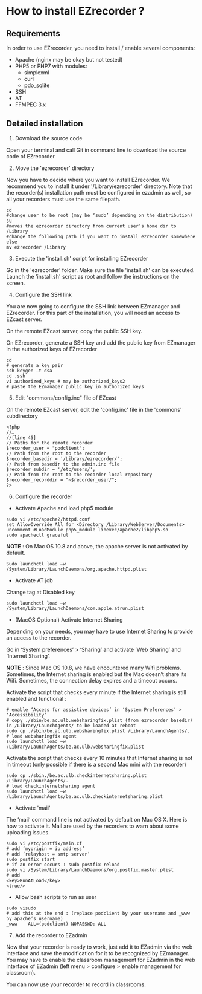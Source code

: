 # How to install EZrecorder ?

## Requirements

In order to use EZrecorder, you need to install / enable several components:

- Apache (nginx may be okay but not tested)
- PHP5 or PHP7 with modules:
    - simplexml
    - curl
    - pdo_sqlite
- SSH
- AT
- FFMPEG 3.x

## Detailed installation 

1. Download the source code

Open your terminal and call Git in command line to download the source code of EZrecorder

2. Move the 'ezrecorder' directory

Now you have to decide where you want to install EZrecorder. We recommend you to install it under '/Library/ezrecorder' directory.
Note that the recorder(s) installation path must be configured in ezadmin as well, so all your recorders must use the same filepath.

```
cd
#change user to be root (may be ‘sudo’ depending on the distribution)
su
#moves the ezrecorder directory from current user’s home dir to /Library
#change the following path if you want to install ezrecorder somewhere else
mv ezrecorder /Library
```

3. Execute the 'install.sh' script for installing EZrecorder

Go in the 'ezrecorder' folder. Make sure the file 'install.sh' can be executed. 
Launch the 'install.sh' script as root and follow the instructions on the screen.

4. Configure the SSH link 

You are now going to configure the SSH link between EZmanager and EZrecorder. For this part of the installation, you will need an access to EZcast server.

On the remote EZcast server, copy the public SSH key.

On EZrecorder, generate a SSH key and add the public key from EZmanager in the authorized keys of EZrecorder

```
cd
# generate a key pair
ssh-keygen –t dsa 
cd .ssh
vi authorized_keys # may be authorized_keys2 
# paste the EZmanager public key in authorized_keys
```

5. Edit "commons/config.inc" file of EZcast

On the remote EZcast server, edit the 'config.inc' file in the 'commons' subdirectory

```
<?php
//…
//[line 45]
// Paths for the remote recorder
$recorder_user = "podclient";
// Path from the root to the recorder
$recorder_basedir = '/Library/ezrecorder/'; 
// Path from basedir to the admin.inc file
$recorder_subdir = '/etc/users/'; 
// Path from the root to the recorder local repository
$recorder_recorddir = "~$recorder_user/"; 
?>
```

6. Configure the recorder

* Activate Apache and load php5 module

```
sudo vi /etc/apache2/httpd.conf
set AllowOverride All for <Directory /Library/WebServer/Documents>
uncomment #LoadModule php5_module libexec/apache2/libphp5.so
sudo apachectl graceful 
``` 
**NOTE** : On Mac OS 10.8 and above, the apache server is not activated by default.

```
Sudo launchctl load –w /System/Library/LaunchDaemons/org.apache.httpd.plist
``` 

* Activate AT job

Change <true/> tag at Disabled key

```
sudo launchctl load –w /System/Library/LaunchDaemons/com.apple.atrun.plist 
``` 

* (MacOS Optional) Activate Internet Sharing

Depending on your needs, you may have to use Internet Sharing to provide an access to the recorder.

Go in ‘System preferences’ > ‘Sharing’ and activate ‘Web Sharing’ and ‘Internet Sharing’.

**NOTE** : Since Mac OS 10.8, we have encountered many Wifi problems. Sometimes, the Internet sharing is enabled but the Mac doesn’t share its Wifi. Sometimes, the connection delay expires and a timeout occurs.

Activate the script that checks every minute if the Internet sharing is still enabled and functional : 

```
# enable ‘Access for assistive devices’ in ‘System Preferences’ > ‘Accessibility’
# copy ./sbin/be.ac.ulb.websharingfix.plist (from ezrecorder basedir) in /Library/LaunchAgents/ to be loaded at reboot
sudo cp ./sbin/be.ac.ulb.websharingfix.plist /Library/LaunchAgents/.
# load websharingfix agent 
sudo launchctl load –w /Library/LaunchAgents/be.ac.ulb.websharingfix.plist
```

Activate the script that checks every 10 minutes that Internet sharing is not in timeout (only possible if there is a second Mac mini with the recorder)

```
sudo cp ./sbin./be.ac.ulb.checkinternetsharing.plist /Library/LaunchAgents/.
# load checkinternetsharing agent
sudo launchctl load –w /Library/LaunchAgents/be.ac.ulb.checkinternetsharing.plist
``` 

* Activate 'mail'

The ‘mail’ command line is not activated by default on Mac OS X. Here is how to activate it.
Mail are used by the recorders to warn about some uploading issues.

```
sudo vi /etc/postfix/main.cf
# add ‘myorigin = ip address’
# add ‘relayhost = smtp server’
sudo postfix start 
# if an error occurs : sudo postfix reload
sudo vi /System/Library/LaunchDaemons/org.postfix.master.plist
# add 
<key>RunAtLoad</key>
<true/>
```

* Allow bash scripts to run as user

```
sudo visudo
# add this at the end : (replace podclient by your username and _www by apache’s username)
_www 	ALL=(podclient) NOPASSWD: ALL
```

7. Add the recorder to EZadmin

Now that your recorder is ready to work, just add it to EZadmin via the web interface and save the modification for it to be recognized by EZmanager. You may have to enable the classroom management for EZadmin in the web interface of EZadmin (left menu > configure > enable management for classroom). 

You can now use your recorder to record in classrooms. 
